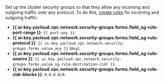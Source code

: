 
Set up the cluster security groups so that they allow any incoming and outgoing traffic over any protocol. To do this, [create rules](../../../vpc/operations/security-group-add-rule.md) for incoming and outgoing traffic:

* **{{ ui-key.yacloud.vpc.network.security-groups.forms.field_sg-rule-port-range }}**: `{{ port-any }}`.
* **{{ ui-key.yacloud.vpc.network.security-groups.forms.field_sg-rule-protocol }}**: `{{ ui-key.yacloud.vpc.network.security-groups.forms.value_any }}` (`Any`).
* **{{ ui-key.yacloud.vpc.network.security-groups.forms.field_sg-rule-source }}**: `{{ ui-key.yacloud.vpc.network.security-groups.forms.value_sg-rule-destination-cidr }}`.
* **{{ ui-key.yacloud.vpc.network.security-groups.forms.field_sg-rule-cidr-blocks }}**: `0.0.0.0/0`.

